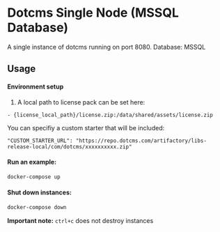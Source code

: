 # Dotcms Single Node (MSSQL Database)

A single instance of dotcms running on port 8080. Database: MSSQL

## Usage

#### Environment setup


1) A local path to license pack can be set here:

```
- {license_local_path}/license.zip:/data/shared/assets/license.zip
```

You can specifiy a custom starter that will be included:
```
"CUSTOM_STARTER_URL": "https://repo.dotcms.com/artifactory/libs-release-local/com/dotcms/xxxxxxxxxx.zip"
```

#### Run an example:

```bash
docker-compose up
```

#### Shut down instances:

```bash
docker-compose down
```

**Important note:** `ctrl+c` does not destroy instances


